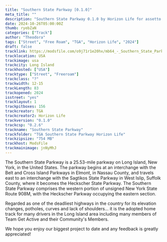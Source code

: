 ```yaml
---
title: "Southern State Parkway [0.1.0]"
meta_title: ""
description: "Southern State Parkway 0.1.0 by Horizon Life for assetto corsa"
date: 2024-10-26T05:00:00Z
thumb: ryebZaN
categories: ["Track"]
author: "Theodora"
tags: ["Street", "Free Roam", "TGA", "Horizon Life", "2024"]
draft: false
tracklink: https://modsfile.com/o9j71r1e20hx/mb64_-_Southern_State_Parkway_0.1.0.zip.html
tracklocation: USA
trackimage: usa
trackcity: Long Island
trackhosted: ["USA"]
tracktype: ["Street", "Freeroam"]
trackclass: "?" 
trackwidth: 12-15
trackLength: 83
trackopened: 2024
isstreet: "yes"
tracklayout: 1
trackpitboxes: 156
trackcreator: TGA
trackcreator2: Horizon Life
trackversion: "0.1.0"
trackcsp: "0.2.6"
trackname: "Southern State Parkway"
trackfolder: "TGA Southern State Parkway Horizon Life"
trackzipsize: "754 MB"
trackhost: ModsFile
trackmainimage: jnNyMhJ
---
```


The Southern State Parkway is a 25.53-mile parkway on Long Island, New York, in the United States. The parkway begins at an interchange with the Belt and Cross Island Parkways in Elmont, in Nassau County, and travels east to an interchange with the Sagtikos State Parkway in West Islip, Suffolk County, where it becomes the Heckscher State Parkway. The Southern State Parkway comprises the western portion of unsigned New York State Route 908M, with the Heckscher Parkway occupying the eastern section.

Regarded as one of the deadliest highways in the country for its elevation changes, potholes, curves and lack of shoulders... it is the adopted home track for many drivers in the Long Island area including many members of Team Get Active and their Community's Members.

We hope you enjoy our biggest project to date and any feedback is greatly appreciated!